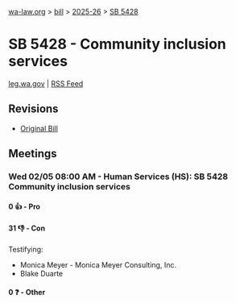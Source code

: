 [wa-law.org](/) > [bill](/bill/) > [2025-26](/bill/2025-26/) > [SB 5428](/bill/2025-26/sb/5428/)

# SB 5428 - Community inclusion services
[leg.wa.gov](https://app.leg.wa.gov/billsummary?BillNumber=5428&Year=2025&Initiative=false) | [RSS Feed](./rss.xml)

## Revisions
* [Original Bill](1/)

## Meetings
### Wed 02/05 08:00 AM - Human Services (HS): SB 5428 Community inclusion services
#### 0 👍 - Pro

#### 31 👎 - Con
Testifying:
* Monica Meyer - Monica Meyer Consulting, Inc.
* Blake Duarte

#### 0 ❓ - Other
